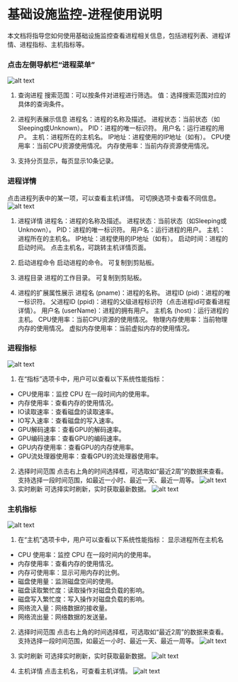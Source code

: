 # 基础设施监控-进程使用说明
本文档将指导您如何使用基础设施监控查看进程相关信息，包括进程列表、进程详情、进程指标、主机指标等。

### 点击左侧导航栏“进程菜单”
![alt text](image-15.png)

1. 查询进程
搜索范围：可以按条件对进程进行筛选。
值：选择搜索范围对应的具体的查询条件。

2. 进程列表展示信息
进程名：进程的名称及描述。
进程状态：当前状态（如Sleeping或Unknown）。
PID：进程的唯一标识符。
用户名：运行进程的用户。
主机：进程所在的主机名。
IP地址：进程使用的IP地址（如有）。
CPU使用率：当前CPU资源使用情况。
内存使用率：当前内存资源使用情况。

3. 支持分页显示，每页显示10条记录。

### 进程详情
点击进程列表中的某一项，可以查看主机详情。
可切换选项卡查看不同信息。
![alt text](image-16.png)
1. 进程详情
进程名：进程的名称及描述。
进程状态：当前状态（如Sleeping或Unknown）。
PID：进程的唯一标识符。
用户名：运行进程的用户。
主机：进程所在的主机名。
IP地址：进程使用的IP地址（如有）。
启动时间：进程的启动时间。
点击主机名，可跳转主机详情页面。

2. 启动进程命令
启动进程的命令。
可复制到剪贴板。

3. 进程目录
进程的工作目录。
可复制到剪贴板。

4. 进程的扩展属性展示
进程名 (pname)：进程的名称。
进程ID (pid)：进程的唯一标识符。
父进程ID (ppid)：进程的父级进程标识符（点击进程id可查看进程详情）。
用户名 (userName)：进程的拥有用户。
主机名 (host)：运行进程的主机。
CPU使用率：当前CPU资源的使用情况。
物理内存使用率：当前物理内存的使用情况。
虚拟内存使用率：当前虚拟内存的使用情况。


### 进程指标
![alt text](image-17.png)
1. 在“指标”选项卡中，用户可以查看以下系统性能指标：

- CPU使用率：监控 CPU 在一段时间内的使用率。
- 内存使用率：查看内存的使用情况。
- IO读取速率：查看磁盘的读取速率。
- IO写入速率：查看磁盘的写入速率。
- GPU解码速率：查看GPU的解码速率。
- GPU编码速率：查看GPU的编码速率。
- GPU内存使用率：查看GPU的内存使用率。
- GPU流处理器使用率：查看GPU的流处理器使用率。

2. 选择时间范围
点击右上角的时间选择框，可选取如“最近2周”的数据来查看。
支持选择一段时间范围，如最近一小时、最近一天、最近一周等。
![alt text](image-19.png)
3. 实时刷新
可选择实时刷新，实时获取最新数据。
![alt text](image-22.png)

### 主机指标
![alt text](image-18.png)
1. 在“主机”选项卡中，用户可以查看以下系统性能指标：
显示进程所在主机名
- CPU 使用率：监控 CPU 在一段时间内的使用率。
- 内存使用率：查看内存的使用情况。
- 内存可使用率：显示可用内存的比例。
- 磁盘使用量：监测磁盘空间的使用。
- 磁盘读取繁忙度：读取操作对磁盘负载的影响。
- 磁盘写入繁忙度：写入操作对磁盘负载的影响。
- 网络流入量：网络数据的接收量。
- 网络流出量：网络数据的发送量。

2. 选择时间范围
点击右上角的时间选择框，可选取如“最近2周”的数据来查看。
支持选择一段时间范围，如最近一小时、最近一天、最近一周等。
![alt text](image-20.png)

3. 实时刷新
可选择实时刷新，实时获取最新数据。
![alt text](image-21.png)

4. 主机详情
点击主机名，可查看主机详情。
![alt text](image-23.png)

